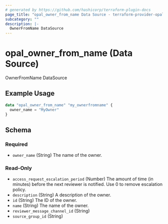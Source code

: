 ```yaml
---
# generated by https://github.com/hashicorp/terraform-plugin-docs
page_title: "opal_owner_from_name Data Source - terraform-provider-opal"
subcategory: ""
description: |-
  OwnerFromName DataSource
---
```


# opal_owner_from_name (Data Source)

OwnerFromName DataSource

## Example Usage

```terraform
data "opal_owner_from_name" "my_ownerfromname" {
  owner_name = "MyOwner"
}
```

<!-- schema generated by tfplugindocs -->
## Schema

### Required

- `owner_name` (String) The name of the owner.

### Read-Only

- `access_request_escalation_period` (Number) The amount of time (in minutes) before the next reviewer is notified. Use 0 to remove escalation policy.
- `description` (String) A description of the owner.
- `id` (String) The ID of the owner.
- `name` (String) The name of the owner.
- `reviewer_message_channel_id` (String)
- `source_group_id` (String)

